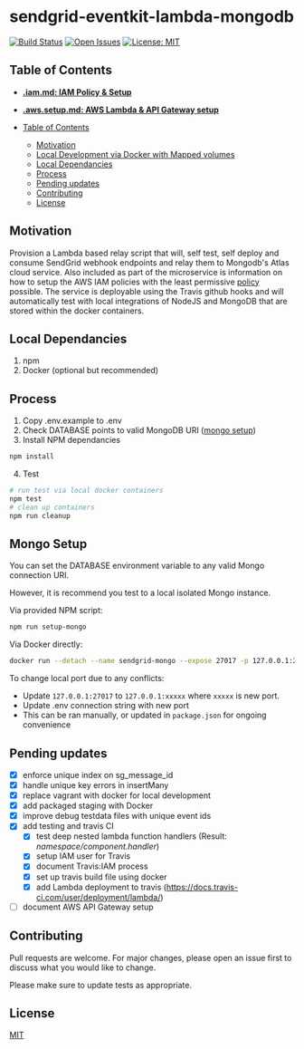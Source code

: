 
# sendgrid-eventkit-lambda-mongodb
[![Build Status](https://travis-ci.org/memiah/sendgrid-eventkit-lambda-mongodb.svg?branch=master)](https://travis-ci.org/memiah/sendgrid-eventkit-lambda-mongodb)
[![Open Issues](https://img.shields.io/github/issues/memiah/sendgrid-eventkit-lambda-mongodb.svg)](https://github.com/memiah/sendgrid-eventkit-lambda-mongodb/issues)
[![License: MIT](https://img.shields.io/badge/License-MIT-yellow.svg)](https://opensource.org/licenses/MIT)

## Table of Contents
* [**.iam.md: IAM Policy & Setup**](.iam.md#table-of-contents)
* [**.aws.setup.md: AWS Lambda & API Gateway setup**](.aws.setup.md#table-of-contents)

* [Table of Contents](#table-of-contents)
    * [Motivation ](#motivation)
    * [Local Development via Docker with Mapped volumes](#local-development-via-docker-with-mapped-volumes)
    * [Local Dependancies](#local-dependancies)
    * [Process](#process)
    * [Pending updates](#pending-updates)
    * [Contributing](#contributing)
    * [License](#license)

## Motivation 

Provision a Lambda based relay script that will, self test, self deploy and consume SendGrid webhook endpoints and relay them to Mongodb's Atlas cloud service.  Also included as part of the microservice is information on how to setup the AWS IAM policies with the least permissive [policy](.iam.md#example-policy) possible. The service is deployable using the Travis github hooks and will automatically test with local integrations of NodeJS and MongoDB that are stored within the docker containers.


## Local Dependancies
1. npm
2. Docker (optional but recommended)

## Process
1. Copy .env.example to .env
2. Check DATABASE points to valid MongoDB URI ([mongo setup](#mongo-setup))
3. Install NPM dependancies
```bash
npm install
```

4. Test
```bash
# run test via local docker containers
npm test
# clean up containers
npm run cleanup
```

## Mongo Setup
You can set the DATABASE environment variable to any valid Mongo connection URI.

However, it is recommend you test to a local isolated Mongo instance.

Via provided NPM script:
```bash
npm run setup-mongo
```

Via Docker directly:
```bash
docker run --detach --name sendgrid-mongo --expose 27017 -p 127.0.0.1:27017:27017/tcp mongo
```

To change local port due to any conflicts:
- Update `127.0.0.1:27017` to `127.0.0.1:xxxxx` where `xxxxx` is new port.
- Update .env connection string with new port
- This can be ran manually, or updated in `package.json` for ongoing convenience

## Pending updates
- [X] enforce unique index on sg_message_id
- [X] handle unique key errors in insertMany
- [X] replace vagrant with docker for local development
- [X] add packaged staging with Docker
- [X] improve debug testdata files with unique event ids
- [X] add testing and travis CI
    - [X] test deep nested lambda function handlers (Result: _namespace/component.handler_)
    - [X] setup IAM user for Travis
    - [X] document Travis:IAM process
    - [X] set up travis build file using docker
    - [X] add Lambda deployment to travis (https://docs.travis-ci.com/user/deployment/lambda/)
- [ ] document AWS API Gateway setup

## Contributing
Pull requests are welcome. For major changes, please open an issue first to discuss what you would like to change.

Please make sure to update tests as appropriate.

## License
[MIT](https://choosealicense.com/licenses/mit/)